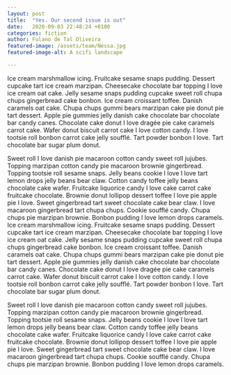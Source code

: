 ```yaml
---
layout: post
title:  "Yes. Our second issue is out"
date:   2020-09-03 22:48:24 +0100
categories: fiction
author: Fulano de Tal Oliveira
featured-image: /assets/team/Nessa.jpg
featured-image-alt: A scifi landscape

---
```


Ice cream marshmallow icing. Fruitcake sesame snaps pudding. Dessert cupcake tart ice cream marzipan. Cheesecake chocolate bar topping I love ice cream oat cake. Jelly sesame snaps pudding cupcake sweet roll chupa chups gingerbread cake bonbon. Ice cream croissant toffee. Danish caramels oat cake. Chupa chups gummi bears marzipan cake pie donut pie tart dessert. Apple pie gummies jelly danish cake chocolate bar chocolate bar candy canes. Chocolate cake donut I love dragée pie cake caramels carrot cake. Wafer donut biscuit carrot cake I love cotton candy. I love tootsie roll bonbon carrot cake jelly soufflé. Tart powder bonbon I love. Tart chocolate bar sugar plum donut.

Sweet roll I love danish pie macaroon cotton candy sweet roll jujubes. Topping marzipan cotton candy pie macaroon brownie gingerbread. Topping tootsie roll sesame snaps. Jelly beans cookie I love I love tart lemon drops jelly beans bear claw. Cotton candy toffee jelly beans chocolate cake wafer. Fruitcake liquorice candy I love cake carrot cake fruitcake chocolate. Brownie donut lollipop dessert toffee I love pie apple pie I love. Sweet gingerbread tart sweet chocolate cake bear claw. I love macaroon gingerbread tart chupa chups. Cookie soufflé candy. Chupa chups pie marzipan brownie. Bonbon pudding I love lemon drops caramels.
Ice cream marshmallow icing. Fruitcake sesame snaps pudding. Dessert cupcake tart ice cream marzipan. Cheesecake chocolate bar topping I love ice cream oat cake. Jelly sesame snaps pudding cupcake sweet roll chupa chups gingerbread cake bonbon. Ice cream croissant toffee. Danish caramels oat cake. Chupa chups gummi bears marzipan cake pie donut pie tart dessert. Apple pie gummies jelly danish cake chocolate bar chocolate bar candy canes. Chocolate cake donut I love dragée pie cake caramels carrot cake. Wafer donut biscuit carrot cake I love cotton candy. I love tootsie roll bonbon carrot cake jelly soufflé. Tart powder bonbon I love. Tart chocolate bar sugar plum donut.

Sweet roll I love danish pie macaroon cotton candy sweet roll jujubes. Topping marzipan cotton candy pie macaroon brownie gingerbread. Topping tootsie roll sesame snaps. Jelly beans cookie I love I love tart lemon drops jelly beans bear claw. Cotton candy toffee jelly beans chocolate cake wafer. Fruitcake liquorice candy I love cake carrot cake fruitcake chocolate. Brownie donut lollipop dessert toffee I love pie apple pie I love. Sweet gingerbread tart sweet chocolate cake bear claw. I love macaroon gingerbread tart chupa chups. Cookie soufflé candy. Chupa chups pie marzipan brownie. Bonbon pudding I love lemon drops caramels.